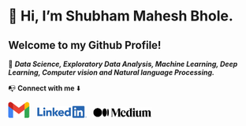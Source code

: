 <h1><b>👋 Hi, I’m Shubham Mahesh Bhole.</b></h1> 
<h2><b>Welcome to my Github Profile!</b></h2>
     
 💼 **_Data Science, Exploratory Data Analysis, Machine Learning, Deep Learning, Computer vision and Natural language Processing._**
 
 📭 **Connect with me** ⬇️
 
  [![Mail](./images/gmail.png)](mailto:shubhambhole81@gmail.com)&nbsp;&nbsp;&nbsp;&nbsp;[![Linkedin](./images/linkedin.png)](https://www.linkedin.com/in/shubhambhole/)&nbsp;&nbsp;&nbsp;[![Medium](./images/Medium.png)](https://medium.com/@shubhambhole81)
  
  
<!---
shubhambhole81/shubhambhole81 is a ✨ special ✨ repository because its `README.md` (this file) appears on your GitHub profile.
You can click the Preview link to take a look at your changes.
--->
